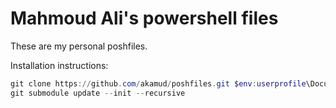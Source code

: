 # Mahmoud Ali's powershell files

These are my personal poshfiles.

Installation instructions:

````powershell
git clone https://github.com/akamud/poshfiles.git $env:userprofile\Documents\WindowsPowerShell
git submodule update --init --recursive
````
